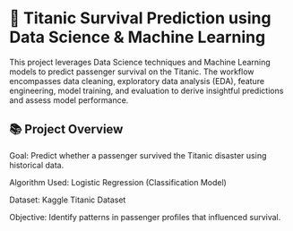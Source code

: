 # **🚢 Titanic Survival Prediction using Data Science & Machine Learning**
 
This project leverages Data Science techniques and Machine Learning models to predict passenger survival on the Titanic. The workflow encompasses data cleaning, exploratory data analysis (EDA), feature engineering, model training, and evaluation to derive insightful predictions and assess model performance.

## **📚 Project Overview**
Goal: Predict whether a passenger survived the Titanic disaster using historical data.

Algorithm Used: Logistic Regression (Classification Model)

Dataset: Kaggle Titanic Dataset

Objective: Identify patterns in passenger profiles that influenced survival.

